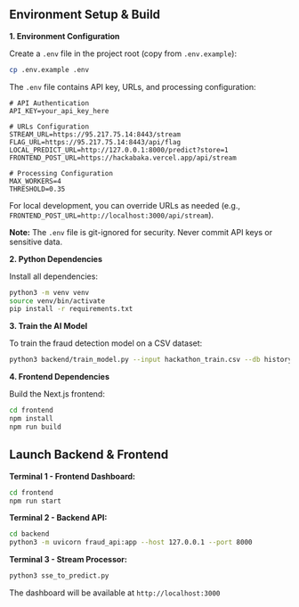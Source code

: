 ## Environment Setup & Build

**1. Environment Configuration**

Create a `.env` file in the project root (copy from `.env.example`):

```bash
cp .env.example .env
```

The `.env` file contains API key, URLs, and processing configuration:

```env
# API Authentication
API_KEY=your_api_key_here

# URLs Configuration
STREAM_URL=https://95.217.75.14:8443/stream
FLAG_URL=https://95.217.75.14:8443/api/flag
LOCAL_PREDICT_URL=http://127.0.0.1:8000/predict?store=1
FRONTEND_POST_URL=https://hackabaka.vercel.app/api/stream

# Processing Configuration
MAX_WORKERS=4
THRESHOLD=0.35
```

For local development, you can override URLs as needed (e.g., `FRONTEND_POST_URL=http://localhost:3000/api/stream`).

**Note:** The `.env` file is git-ignored for security. Never commit API keys or sensitive data.

**2. Python Dependencies**

Install all dependencies:

```bash
python3 -m venv venv
source venv/bin/activate
pip install -r requirements.txt
```

**3. Train the AI Model**

To train the fraud detection model on a CSV dataset:

```bash
python3 backend/train_model.py --input hackathon_train.csv --db history.db --output-model model.pkl --features backend/features.json
```

**4. Frontend Dependencies**

Build the Next.js frontend:

```bash
cd frontend
npm install
npm run build
```

## Launch Backend & Frontend

**Terminal 1 - Frontend Dashboard:**
```bash
cd frontend
npm run start
```

**Terminal 2 - Backend API:**
```bash
cd backend
python3 -m uvicorn fraud_api:app --host 127.0.0.1 --port 8000
```

**Terminal 3 - Stream Processor:**
```bash
python3 sse_to_predict.py
```

The dashboard will be available at `http://localhost:3000`

